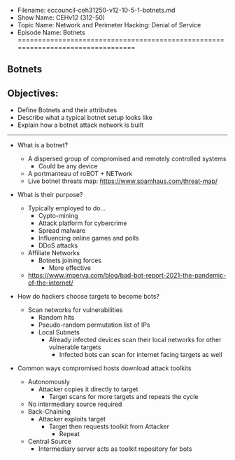 - Filename: eccouncil-ceh31250-v12-10-5-1-botnets.md
- Show Name: CEHv12 (312-50)
- Topic Name: Network and Perimeter Hacking: Denial of Service
- Episode Name: Botnets
================================================================================


Botnets
--------------------------------------------------------------------------------

Objectives:
--------------------------------------------------------------------------------
- Define Botnets and their attributes
- Describe what a typical botnet setup looks like
- Explain how a botnet attack network is built
--------------------------------------------------------------------------------


+ What is a botnet?
  - A dispersed group of compromised and remotely controlled systems
    + Could be any device
  - A portmanteau of roBOT + NETwork
  - Live botnet threats map: https://www.spamhaus.com/threat-map/

+ What is their purpose?
  - Typically employed to do...
    + Cypto-mining
    + Attack platform for cybercrime
    + Spread malware
    + Influencing online games and polls
    + DDoS attacks
  - Affiliate Networks
    + Botnets joining forces
      - More effective
  - https://www.imperva.com/blog/bad-bot-report-2021-the-pandemic-of-the-internet/

+ How do hackers choose targets to become bots?
  - Scan networks for vulnerabilities
    + Random hits
    + Pseudo-random permutation list of IPs
    + Local Subnets
      - Already infected devices scan their local networks for other vulnerable
        targets
        + Infected bots can scan for internet facing targets as well

+ Common ways compromised hosts download attack toolkits
  - Autonomously
    + Attacker copies it directly to target
      - Target scans for more targets and repeats the cycle
  - No intermediary source required
  - Back-Chaining 
    + Attacker exploits target
      - Target then requests toolkit from Attacker
        + Repeat
  - Central Source
    + Intermediary server acts as toolkit repository for bots

